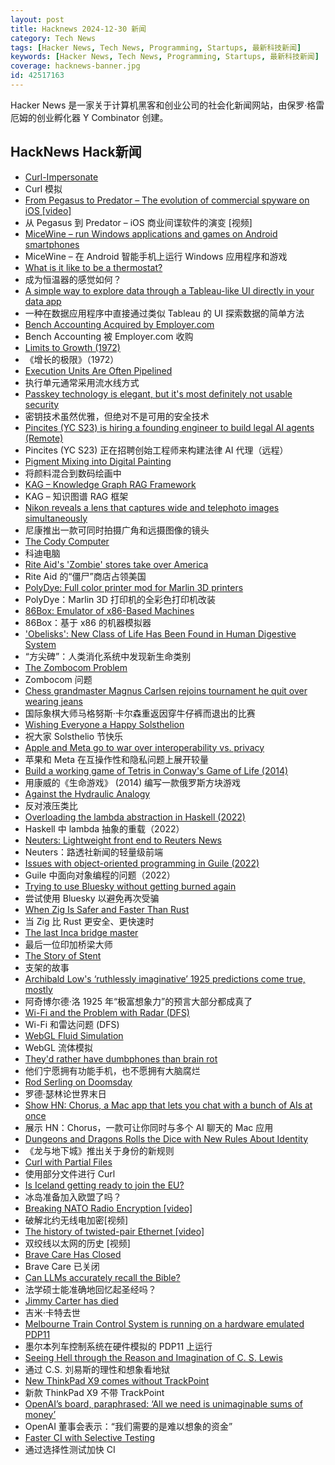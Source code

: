 ```yaml
---
layout: post
title: Hacknews 2024-12-30 新闻
category: Tech News
tags: [Hacker News, Tech News, Programming, Startups, 最新科技新闻]
keywords: [Hacker News, Tech News, Programming, Startups, 最新科技新闻]
coverage: hacknews-banner.jpg
id: 42517163
---
```


Hacker News 是一家关于计算机黑客和创业公司的社会化新闻网站，由保罗·格雷厄姆的创业孵化器 Y Combinator 创建。

## HackNews Hack新闻

- [Curl-Impersonate](https://github.com/lexiforest/curl-impersonate)
- Curl 模拟
- [From Pegasus to Predator – The evolution of commercial spyware on iOS [video]](https://media.ccc.de/v/38c3-from-pegasus-to-predator-the-evolution-of-commercial-spyware-on-ios)
- 从 Pegasus 到 Predator – iOS 商业间谍软件的演变 [视频]
- [MiceWine – run Windows applications and games on Android smartphones](https://github.com/KreitinnSoftware/MiceWine-Application)
- MiceWine – 在 Android 智能手机上运行 Windows 应用程序和游戏
- [What is it like to be a thermostat?](https://annakaharris.com/chalmers/)
- 成为恒温器的感觉如何？
- [A simple way to explore data through a Tableau-like UI directly in your data app](https://github.com/panel-extensions/panel-graphic-walker)
- 一种在数据应用程序中直接通过类似 Tableau 的 UI 探索数据的简单方法
- [Bench Accounting Acquired by Employer.com](https://www.bench.co/)
- Bench Accounting 被 Employer.com 收购
- [Limits to Growth (1972)](http://bit-player.org/extras/limits/)
- 《增长的极限》（1972）
- [Execution Units Are Often Pipelined](https://blog.xoria.org/pipelining/)
- 执行单元通常采用流水线方式
- [Passkey technology is elegant, but it's most definitely not usable security](https://arstechnica.com/security/2024/12/passkey-technology-is-elegant-but-its-most-definitely-not-usable-security/)
- 密钥技术虽然优雅，但绝对不是可用的安全技术
- [Pincites (YC S23) is hiring a founding engineer to build legal AI agents (Remote)](https://www.ycombinator.com/companies/pincites/jobs)
- Pincites (YC S23) 正在招聘创始工程师来构建法律 AI 代理（远程）
- [Pigment Mixing into Digital Painting](https://scrtwpns.com/mixbox/)
- 将颜料混合到数码绘画中
- [KAG – Knowledge Graph RAG Framework](https://github.com/OpenSPG/KAG)
- KAG – 知识图谱 RAG 框架
- [Nikon reveals a lens that captures wide and telephoto images simultaneously](https://www.digitalcameraworld.com/cameras/dash-cams/nikon-reveals-incredible-lens-that-captures-wide-and-telephoto-images-simultaneously)
- 尼康推出一款可同时拍摄广角和远摄图像的镜头
- [The Cody Computer](https://www.codycomputer.org/)
- 科迪电脑
- [Rite Aid's 'Zombie' stores take over America](https://qz.com/rite-aid-zombie-stores-bankruptcy-closures-opioid-crisi-1851727632)
- Rite Aid 的“僵尸”商店占领美国
- [PolyDye: Full color printer mod for Marlin 3D printers](https://github.com/cooljjj33/PolyDye)
- PolyDye：Marlin 3D 打印机的全彩色打印机改装
- [86Box: Emulator of x86-Based Machines](https://github.com/86Box/86Box)
- 86Box：基于 x86 的机器模拟器
- ['Obelisks': New Class of Life Has Been Found in Human Digestive System](https://www.sciencealert.com/obelisks-entirely-new-class-of-life-has-been-found-in-the-human-digestive-system)
- “方尖碑”：人类消化系统中发现新生命类别
- [The Zombocom Problem](https://newsletter.squishy.computer/p/the-zombocom-problem)
- Zombocom 问题
- [Chess grandmaster Magnus Carlsen rejoins tournament he quit over wearing jeans](https://news.sky.com/story/chess-grandmaster-magnus-carlsen-rejoins-tournament-he-quit-over-wearing-jeans-after-dress-code-change-13281654)
- 国际象棋大师马格努斯·卡尔森重返因穿牛仔裤而退出的比赛
- [Wishing Everyone a Happy Solsthelion](https://www.solipsys.co.uk/ZimExpt/Solsthelion.html)
- 祝大家 Solsthelio 节快乐
- [Apple and Meta go to war over interoperability vs. privacy](https://techcrunch.com/2024/12/19/apple-and-meta-go-to-war-over-interoperability-vs-privacy/)
- 苹果和 Meta 在互操作性和隐私问题上展开较量
- [Build a working game of Tetris in Conway's Game of Life (2014)](https://codegolf.stackexchange.com/questions/11880/build-a-working-game-of-tetris-in-conways-game-of-life)
- 用康威的《生命游戏》 (2014) 编写一款俄罗斯方块游戏
- [Against the Hydraulic Analogy](https://lcamtuf.substack.com/p/against-the-hydraulic-analogy)
- 反对液压类比
- [Overloading the lambda abstraction in Haskell (2022)](https://acatalepsie.fr/posts/overloading-lambda.html)
- Haskell 中 lambda 抽象的重载（2022）
- [Neuters: Lightweight front end to Reuters News](https://neuters.de/about)
- Neuters：路透社新闻的轻量级前端
- [Issues with object-oriented programming in Guile (2022)](https://dthompson.us/posts/issues-with-object-oriented-programming-in-guile.html)
- Guile 中面向对象编程的问题（2022）
- [Trying to use Bluesky without getting burned again](https://chrisholdgraf.com/blog/2024/bluesky)
- 尝试使用 Bluesky 以避免再次受骗
- [When Zig Is Safer and Faster Than Rust](https://zackoverflow.dev/writing/unsafe-rust-vs-zig/)
- 当 Zig 比 Rust 更安全、更快速时
- [The last Inca bridge master](https://www.bbc.com/travel/article/20241206-the-last-inca-bridge-master)
- 最后一位印加桥梁大师
- [The Story of Stent](https://om.co/2024/12/28/the-story-of-stent/)
- 支架的故事
- [Archibald Low's ‘ruthlessly imaginative’ 1925 predictions come true, mostly](https://www.theguardian.com/science/2024/dec/29/scientist-archibald-low-ruthlessly-imaginative-1925-predictions-for-the-future-come-true)
- 阿奇博尔德·洛 1925 年“极富想象力”的预言大部分都成真了
- [Wi-Fi and the Problem with Radar (DFS)](https://blog.iptel.com.au/wifi-and-the-problem-with-radar)
- Wi-Fi 和雷达问题 (DFS)
- [WebGL Fluid Simulation](https://paveldogreat.github.io/WebGL-Fluid-Simulation/)
- WebGL 流体模拟
- [They'd rather have dumbphones than brain rot](https://www.cbc.ca/arts/they-d-rather-have-dumbphones-than-brain-rot-1.7413866)
- 他们宁愿拥有功能手机，也不愿拥有大脑腐烂
- [Rod Serling on Doomsday](https://mubi.com/en/notebook/posts/rod-serling-on-doomsday)
- 罗德·瑟林论世界末日
- [Show HN: Chorus, a Mac app that lets you chat with a bunch of AIs at once](https://melty.sh/chorus)
- 展示 HN：Chorus，一款可让你同时与多个 AI 聊天的 Mac 应用
- [Dungeons and Dragons Rolls the Dice with New Rules About Identity](https://www.nytimes.com/2024/12/30/arts/dungeons-and-dragons-rule-changes-race-species.html)
- 《龙与地下城》推出关于身份的新规则
- [Curl with Partial Files](https://daniel.haxx.se/blog/2024/12/30/curl-with-partial-files/)
- 使用部分文件进行 Curl
- [Is Iceland getting ready to join the EU?](https://mikegalsworthy.substack.com/p/is-iceland-getting-ready-to-join)
- 冰岛准备加入欧盟了吗？
- [Breaking NATO Radio Encryption [video]](https://media.ccc.de/v/38c3-breaking-nato-radio-encryption)
- 破解北约无线电加密[视频]
- [The history of twisted-pair Ethernet [video]](https://www.youtube.com/watch?v=f8PP5IHsL8Y)
- 双绞线以太网的历史 [视频]
- [Brave Care Has Closed](https://bravecare.com/)
- Brave Care 已关闭
- [Can LLMs accurately recall the Bible?](https://benkaiser.dev/can-llms-accurately-recall-the-bible/)
- 法学硕士能准确地回忆起圣经吗？
- [Jimmy Carter has died](https://www.washingtonpost.com/obituaries/2024/12/29/jimmy-carter-president-dead/)
- 吉米·卡特去世
- [Melbourne Train Control System is running on a hardware emulated PDP11](https://mastodon.sdf.org/@dervishe/107242749336390295)
- 墨尔本列车控制系统在硬件模拟的 PDP11 上运行
- [Seeing Hell through the Reason and Imagination of C. S. Lewis](https://www.discovery.org/a/507/)
- 通过 C.S. 刘易斯的理性和想象看地狱
- [New ThinkPad X9 comes without TrackPoint](https://twitter.com/_h0x0d_/status/1871563879098290302)
- 新款 ThinkPad X9 不带 TrackPoint
- [OpenAI’s board, paraphrased: ‘All we need is unimaginable sums of money’](https://daringfireball.net/2024/12/openai_unimaginable)
- OpenAI 董事会表示：“我们需要的是难以想象的资金”
- [Faster CI with Selective Testing](https://mill-build.org/blog/3-selective-testing.html)
- 通过选择性测试加快 CI

